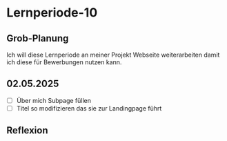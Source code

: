 # Lernperiode-10

## Grob-Planung

Ich will diese Lernperiode an meiner Projekt Webseite weiterarbeiten damit ich diese für Bewerbungen nutzen kann.

## 02.05.2025

- [ ] Über mich Subpage füllen
- [ ] Titel so modifizieren das sie zur Landingpage führt

## Reflexion
